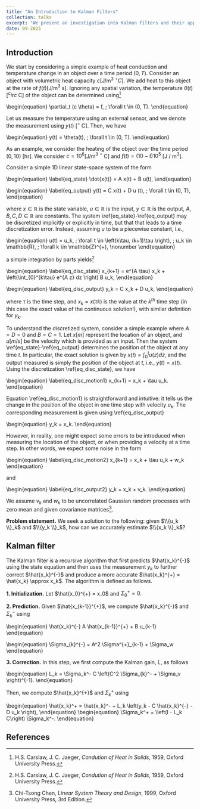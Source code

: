 ```yaml
---
title: "An Introduction to Kalman Filters"
collection: talks
excerpt: "We present an investigation into Kalman filters and their applications in BMS"
date: 09-2025
---
```


## Introduction

We start by considering a simple example of heat conduction and temperature change in an object over a time period $(0, T)$. Consider an object with volumetric heat capacity $c$[J/m$^3$ $^\circ C$]. We add heat to this object at the rate of $f(t)$[J/m$^3$ s]. Ignoring any spatial variation, the temperature $\theta(t)$ [$^circ$ C] of the object can be determined using[^1]

\begin{equation}
 \partial_t (c \theta) = f, \; \forall t \in (0, T).
\end{equation}

Let us measure the temperature using an external sensor, and we denote the measurement using $y(t)$ [$^\circ$ C]. Then, we have

\begin{equation}
y(t) = \theta(t), \; \forall t \in (0, T).
\end{equation}

As an example, we consider the heating of the object over the time period $(0, 10)$ [hr]. We consider $c = 10^6$[J/m$^3$ $^\circ$ C] and $f(t) = (10 - t) 10^5$ [J / m$^3$].




Consider a simple 1D linear state-space system of the form 

\begin{equation}
\label{eq_state}
\dot{x(t)} = A x(t) + B u(t),
\end{equation}

\begin{equation}
\label{eq_output}
y(t) = C x(t) + D u (t), \; \forall t \in (0, T),
\end{equation}

where $x \in \mathbb{R}$ is the state variable, $u \in \mathbb{R}$ is the input, $y \in \mathbb{R}$ is the output, $A, B, C, D \in \mathbb{R}$ are constants. The system \ref{eq_state}-\ref{eq_output} may be discretized implicitly or explicitly in time, but that that leads to a time discretization error. Instead, assuming $u$ to be a piecewise constant, i.e., 

\begin{equation}
u(t) = u_k, \; \forall t \in \left(k\tau, (k+1)\tau \right), \; u_k \in \mathbb{R}, \; \forall k \in \mathbb{Z}^{+}, \nonumber
\end{equation}

 a simple integration by parts yields[^1]

\begin{equation}
\label{eq_disc_state}
x_{k+1} = e^{A \tau} x_k + \left(\int_{0}^{k\tau} e^{A z} dz \right) B u_k,
\end{equation}

\begin{equation}
\label{eq_disc_output}
y_k = C x_k + D u_k,
\end{equation}

where $\tau$ is the time step, and $x_k = x(\tau k)$ is the value at the $k^{th}$ time step (in this case the exact value of the continuous solution!), with similar definition for $y_k$.

To understand the discretized system, consider a simple example where $A = D = 0$ and $B = C = 1$. Let $x [m]$ represent the location of an object, and $u [m/s]$ be the velocity which is provided as an input. Then the system \ref{eq_state}-\ref{eq_output} determines the position of the object at any time $t$. In particular, the exact solution is given by $x(t) = \int_{0}^t u(z)dz$, and the output measured is simply the position of the object at $t$, i.e., $y(t) = x(t)$. Using the discretization \ref{eq_disc_state}, we have 

\begin{equation}
\label{eq_disc_motion1}
x_{k+1} = x_k + \tau u_k.
\end{equation}

Equation \ref{eq_disc_motion1} is straightforward and intuitive: it tells us the change in the position of the object in one time step with velocity $u_k$. The corresponding measurement is given using \ref{eq_disc_output}

\begin{equation}
y_k = x_k.
\end{equation}

However, in reality, one might expect some errors to be introduced when measuring the location of the object, or when providing a velocity at a time step. In other words, we expect some noise in the form 

\begin{equation}
\label{eq_disc_motion2}
x_{k+1} = x_k + \tau u_k + w_k
\end{equation}

and 

\begin{equation}
\label{eq_disc_output2}
y_k = x_k + v_k.
\end{equation}

We assume $v_k$ and $w_k$ to be uncorrelated Gaussian random processes with zero mean and given covariance matrices[^2]. 

**Problem statement.** We seek a solution to the following: given $\\{u_k \\}_k$ and $\\{y_k \\}_k$, how can we accurately estimate $\\{x_k \\}_k$? 

## Kalman filter

The Kalman filter is a recursive algorithm that first predicts $\hat{x_k}^{-}$ using the state equation and then uses the measurement $y_k$ to further correct $\hat{x_k}^{-}$ and produce a more accurate $\hat{x_k}^{+} = \hat{x_k} \approx x_k$. The algorithm is defined as follows. 

**1. Initialization.** Let $\hat{x_0}^{+} = x_0$ and $\Sigma_0^+ = 0$.

**2. Prediction.** Given $\hat{x_{k-1}}^{+}$, we compute $\hat{x_k}^{-}$ and $\Sigma_k^{-}$ using 

\begin{equation}
\hat{x_k}^{-} A \hat{x_{k-1}}^{+} + B u_{k-1}
\end{equation}

\begin{equation}
\Sigma_{k}^{-} = A^2 \Sigma^{+}_{k-1} + \Sigma_w
\end{equation}

**3. Correction.** In this step, we first compute the Kalman gain, $L$, as follows

\begin{equation}
L_k = \Sigma_k^- C \left(C^2 \Sigma_{k}^- + \Sigma_v \right)^{-1}.
\end{equation}

Then, we compute $\hat{x_k}^{+}$ and $\Sigma_k^{+}$ using 

\begin{equation}
\hat{x_k}^+ = \hat{x_k}^- + L_k \left(y_k - C \hat{x_k}^{-} - D u_k \right),
\end{equation}
\begin{equation}
\Sigma_k^+ = \left(I - L_k C\right) \Sigma_k^-.
\end{equation}

## References
[^1]: H.S. Carslaw, J. C. Jaeger, *Condution of Heat in Solids*, 1959, Oxford University Press.
[^2]: Chi-Tsong Chen, *Linear System Theory and Design*, 1999, Oxford University Press, 3rd Edition.
[^3]: Gregory L. Plett, *Extended Kalman filtering for battery management systems of LiPB-based HEV battery packs, Part 1, Background*, 2004, Journal of Power Sources.
